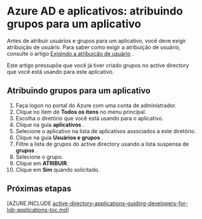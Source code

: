 <properties
    pageTitle="Azure AD e aplicativos: atribuindo grupos para um aplicativo | Microsoft Azure"
    description="Como implementar a atribuição de grupo para aplicativos do Azure."
    services="active-directory"
    documentationCenter=""
    authors="IHenkel"
    manager="femila"
    editor=""/>

<tags
    ms.service="active-directory"
    ms.workload="identity"
    ms.tgt_pltfrm="na"
    ms.devlang="na"
    ms.topic="article"
    ms.date="12/03/2015"
    ms.author="inhenk"/>

# <a name="azure-ad-and-applications-assigning-groups-to-an-application"></a>Azure AD e aplicativos: atribuindo grupos para um aplicativo
Antes de atribuir usuários e grupos para um aplicativo, você deve exigir atribuição de usuário. Para saber como exigir a atribuição de usuário, consulte o artigo [Exigindo a atribuição de usuário](active-directory-applications-guiding-developers-requiring-user-assignment.md) .

Este artigo pressupõe que você já tiver criado grupos no active directory que você está usando para este aplicativo.

## <a name="assigning-groups-to-an-application"></a>Atribuindo grupos para um aplicativo
1. Faça logon no portal do Azure com uma conta de administrador.
2. Clique no item de **Todos os itens** no menu principal.
3. Escolha o diretório que você está usando para o aplicativo.
4. Clique na guia **aplicativos** .
5. Selecione o aplicativo na lista de aplicativos associados a este diretório.
6. Clique na guia **Usuários e grupos** .
7. Filtre a lista de grupos do active directory usando a lista suspensa de **grupos** .
8. Selecione o grupo.
9. Clique em **ATRIBUIR**.
10. Clique em **Sim** quando solicitado.

## <a name="next-steps"></a>Próximas etapas
[AZURE.INCLUDE [active-directory-applications-guiding-developers-for-lob-applications-toc.md](../../includes/active-directory-applications-guiding-developers-for-lob-applications-toc.md)]
